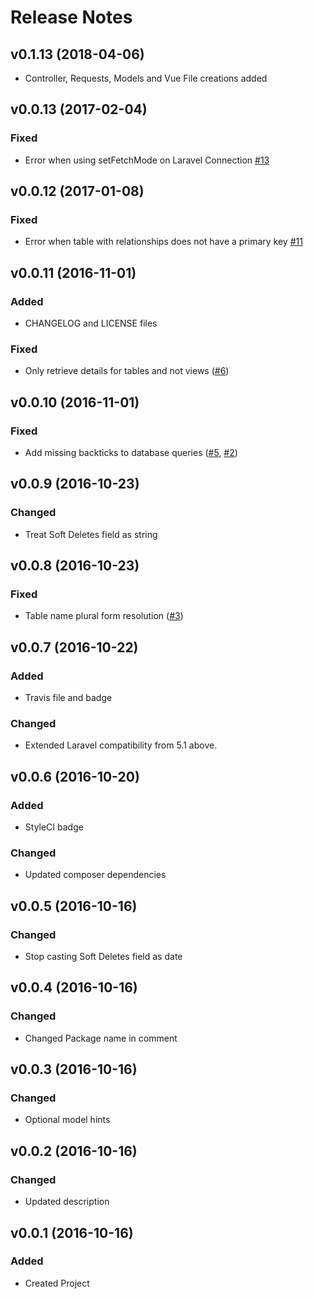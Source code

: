 # Release Notes

## v0.1.13 (2018-04-06)
- Controller, Requests, Models and Vue File creations added

## v0.0.13 (2017-02-04)

### Fixed
 - Error when using setFetchMode on Laravel Connection [#13](https://github.com/reliese/laravel/issues/11)

## v0.0.12 (2017-01-08)

### Fixed
 - Error when table with relationships does not have a primary key [#11](https://github.com/reliese/laravel/issues/11)

## v0.0.11 (2016-11-01)

### Added
 - CHANGELOG and LICENSE files

### Fixed
 - Only retrieve details for tables and not views ([#6](https://github.com/reliese/laravel/pull/6))


## v0.0.10 (2016-11-01)

### Fixed
 - Add missing backticks to database queries ([#5](https://github.com/reliese/laravel/issues/5), [#2](https://github.com/reliese/laravel/issues/2))


## v0.0.9 (2016-10-23)

### Changed
 - Treat Soft Deletes field as string


## v0.0.8 (2016-10-23)

### Fixed
 - Table name plural form resolution ([#3](https://github.com/reliese/laravel/issues/3))


## v0.0.7 (2016-10-22)

### Added
 - Travis file and badge

### Changed
 - Extended Laravel compatibility from 5.1 above.


## v0.0.6 (2016-10-20)

### Added
 - StyleCI badge

### Changed
 - Updated composer dependencies


## v0.0.5 (2016-10-16)

### Changed
 - Stop casting Soft Deletes field as date


## v0.0.4 (2016-10-16)

### Changed
 - Changed Package name in comment


## v0.0.3 (2016-10-16)

### Changed
 - Optional model hints


## v0.0.2 (2016-10-16)

### Changed
 - Updated description

## v0.0.1 (2016-10-16)

### Added
 - Created Project


